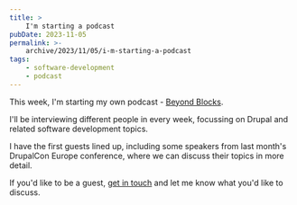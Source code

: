 ```yaml
---
title: >
    I'm starting a podcast
pubDate: 2023-11-05
permalink: >-
    archive/2023/11/05/i-m-starting-a-podcast
tags:
    - software-development
    - podcast
---
```


This week, I'm starting my own podcast - [Beyond Blocks][podcast].

I'll be interviewing different people in every week, focussing on Drupal and related software development topics.

I have the first guests lined up, including some speakers from last month's DrupalCon Europe conference, where we can discuss their topics in more detail.

If you'd like to be a guest, [get in touch][form] and let me know what you'd like to discuss.

[form]: https://forms.gle/wdVqmEyQSWUx8cnm8
[podcast]: {{site.url}}/podcast
